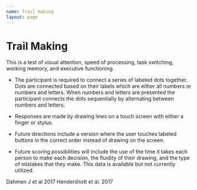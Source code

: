 ```yaml
---
name: Trail making
layout: page
---
```

# Trail Making
This is a test of visual attention, speed of processing, task switching, working memory, and executive functioning.
    
- The participant is required to connect a series of labeled dots together. Dots are connected based on their labels which are either all numbers or numbers and letters. When numbers and letters are presented the participant connects the dots sequentially by alternating between numbers and letters.
    
- Responses are made by drawing lines on a touch screen with either a finger or stylus.
    
- Future directions include a version where the user touches labeled buttons in the correct order instead of drawing on the screen. 
    
- Future scoring possibilities will include the use of the time it takes each person to make each decision, the fluidity of their drawing, and the type of mistakes that they make. This data is available but not currently utilized. 


Dahmen J et al 2017
Hendershott et al. 2017